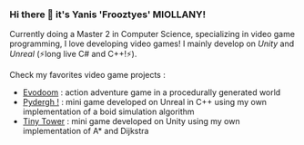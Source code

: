 ### Hi there 👋 it's Yanis 'Frooztyes' MIOLLANY!

Currently doing a Master 2 in Computer Science, specializing in video game programming, I love developing video games!
I mainly develop on *Unity* and *Unreal* (⚡long live C# and C++!⚡).

Check my favorites video game projects : 
- [Evodoom](https://github.com/Frooztyes/gamagora-evodoom) : action adventure game in a procedurally generated world
- [Pydergh !](https://github.com/Frooztyes/M2_Gamagora/tree/main/IA_JV/Pydergh) : mini game developed on Unreal in C++ using my own implementation of a boid simulation algorithm
- [Tiny Tower](https://github.com/Frooztyes/M2_Gamagora/tree/main/IA_JV/TinyTower) : mini game developed on Unity using my own implementation of A* and Dijkstra

<!--
**Frooztyes/frooztyes** is a ✨ _special_ ✨ repository because its `README.md` (this file) appears on your GitHub profile.


- 🔭 I’m currently working on ...
- 🌱 I’m currently learning ...
- 👯 I’m looking to collaborate on ...
- 🤔 I’m looking for help with ...
- 💬 Ask me about ...
- 📫 How to reach me: ...
- 😄 Pronouns: ...
- ⚡ Fun fact: ...
-->
